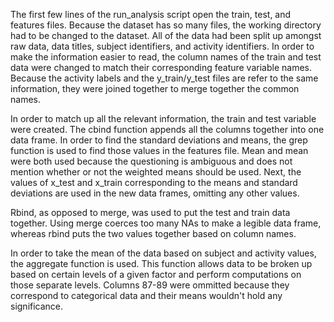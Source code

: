 The first few lines of the run_analysis script open the train, test, and features files. Because the dataset has so many files, the working directory had to be changed to the dataset. All of the data had been split up amongst raw data, data titles, subject identifiers, and activity identifiers. In order to make the information easier to read, the column names of the train and test data were changed to match their corresponding feature variable names. Because the activity labels and the y_train/y_test files are refer to the same information, they were joined together to merge together the common names. 

In order to match up all the relevant information, the train and test variable were created. The cbind function appends all the columns together into one data frame. In order to find the standard deviations and means, the grep function is used to find those values in the features file. Mean and mean were both used because the questioning is ambiguous and does not mention whether or not the weighted means should be used. Next, the values of x_test and x_train corresponding to the means and standard deviations are used in the new data frames, omitting any other values. 

Rbind, as opposed to merge, was used to put the test and train data together. Using merge coerces too many NAs to make a legible data frame, whereas rbind puts the two values together based on column names. 

In order to take the mean of the data based on subject and activity values, the aggregate function is used. This function allows data to be broken up based on certain levels of a given factor and perform computations on those separate levels. Columns 87-89 were ommitted because they correspond to categorical data and their means wouldn't hold any significance. 